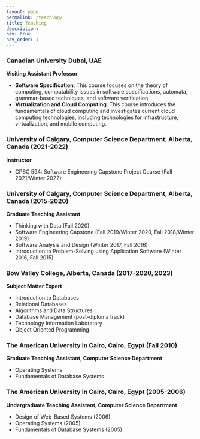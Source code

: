 ```yaml
---
layout: page
permalink: /teaching/
title: Teaching
description: 
nav: true
nav_order: 1
---
```



### Canadian University Dubai, UAE
**Visiting Assistant Professor**
- **Software Specification**: This course focuses on the theory of computing, computability issues in software specifications, automata, grammar-based techniques, and software verification.
- **Virtualization and Cloud Computing**: This course introduces the fundamentals of cloud computing and investigates current cloud computing technologies, including technologies for infrastructure, virtualization, and mobile computing.

### University of Calgary, Computer Science Department, Alberta, Canada (2021-2022)
**Instructor**
- CPSC 594: Software Engineering Capstone Project Course (Fall 2021/Winter 2022)

### University of Calgary, Computer Science Department, Alberta, Canada (2015-2020)
**Graduate Teaching Assistant**
- Thinking with Data (Fall 2020)
- Software Engineering Capstone (Fall 2019/Winter 2020, Fall 2018/Winter 2019)
- Software Analysis and Design (Winter 2017, Fall 2016)
- Introduction to Problem-Solving using Application Software (Winter 2016, Fall 2015)

### Bow Valley College, Alberta, Canada (2017-2020, 2023)
**Subject Matter Expert**
- Introduction to Databases
- Relational Databases
- Algorithms and Data Structures
- Database Management (post-diploma track)
- Technology Information Laboratory
- Object Oriented Programming

### The American University in Cairo, Cairo, Egypt (Fall 2010)
**Graduate Teaching Assistant, Computer Science Department**
- Operating Systems
- Fundamentals of Database Systems

### The American University in Cairo, Cairo, Egypt (2005-2006)
**Undergraduate Teaching Assistant, Computer Science Department**
- Design of Web-Based Systems (2006)
- Operating Systems (2005)
- Fundamentals of Database Systems (2005)
